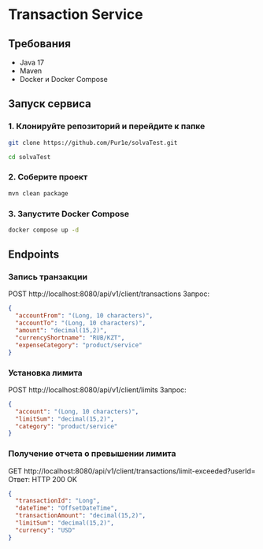 # Transaction Service

## Требования

- Java 17
- Maven
- Docker и Docker Compose

## Запуск сервиса

### 1. Клонируйте репозиторий и перейдите к папке

```bash
git clone https://github.com/Pur1e/solvaTest.git

cd solvaTest
```

### 2. Соберите проект
```bash 
mvn clean package
```


### 3. Запустите Docker Compose
```bash
docker compose up -d
```

## Endpoints

### Запись транзакции

POST http://localhost:8080/api/v1/client/transactions
Запрос:
```json body
{
  "accountFrom": "(Long, 10 characters)",
  "accountTo": "(Long, 10 characters)",
  "amount": "decimal(15,2)",
  "currencyShortname": "RUB/KZT",
  "expenseCategory": "product/service"
}
```

### Установка лимита

POST http://localhost:8080/api/v1/client/limits
Запрос:
```json body
{
  "account": "(Long, 10 characters)",
  "limitSum": "decimal(15,2)",
  "category": "product/service"
}
```

### Получение отчета о превышении лимита

GET http://localhost:8080/api/v1/client/transactions/limit-exceeded?userId=<userId>
Ответ:
HTTP 200 OK
```json 
{
  "transactionId": "Long",
  "dateTime": "OffsetDateTime",
  "transactionAmount": "decimal(15,2)",
  "limitSum": "decimal(15,2)",
  "currency": "USD"
}
```
